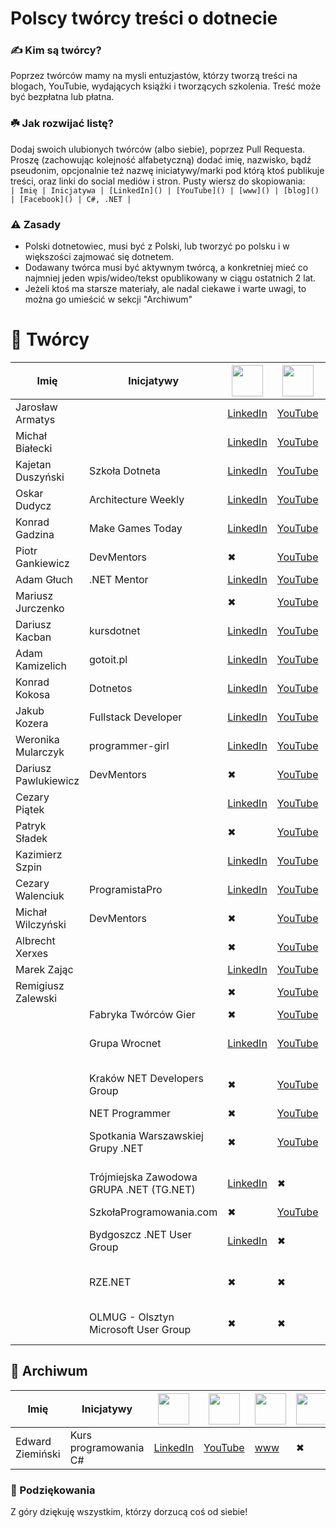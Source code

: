 # Polscy twórcy treści o dotnecie

### ✍️ Kim są twórcy?
Poprzez twórców mamy na mysli entuzjastów, którzy tworzą treści na blogach, YouTubie, wydających książki i tworzących szkolenia. Treść może być bezpłatna lub płatna.

### ☘️ Jak rozwijać listę?
Dodaj swoich ulubionych twórców (albo siebie), poprzez Pull Requesta. Proszę (zachowując kolejność alfabetyczną) dodać imię, nazwisko, bądź pseudonim, opcjonalnie też nazwę iniciatywy/marki pod którą ktoś publikuje treści, oraz linki do social mediów i stron.
Pusty wiersz do skopiowania: <br>
`| Imię | Inicjatywa | [LinkedIn]() | [YouTube]() | [www]() | [blog]() | [Facebook]() | C#, .NET |`

### ⚠ Zasady
- Polski dotnetowiec, musi być z Polski, lub tworzyć po polsku i w większości zajmować się dotnetem.
- Dodawany twórca musi być aktywnym twórcą, a konkretniej mieć co najmniej jeden wpis/wideo/tekst opublikowany w ciągu ostatnich 2 lat.
- Jeżeli ktoś ma starsze materiały, ale nadal ciekawe i warte uwagi, to można go umieścić w sekcji "Archiwum"

# 👥 Twórcy

| Imię  | Inicjatywy | <img src="https://static.vecteezy.com/system/resources/previews/018/930/587/original/linkedin-logo-linkedin-icon-transparent-free-png.png" width="50wv"> | <img src="https://zdalni.pl/wp-content/uploads/2021/11/1384060.png" width="50wv"> | <img src="https://icon-library.com/images/www-icon-png/www-icon-png-12.jpg" width="50wv"> | <img src="https://cdn-icons-png.flaticon.com/512/6114/6114045.png" width="50wv"> | <img src="https://cdn-icons-png.flaticon.com/512/124/124010.png" width="50wv"> |Tagi |
| --- | --- | --- | --- | --- | --- | --- | --- |
| Jarosław Armatys | | [LinkedIn](https://www.linkedin.com/in/jarmatys/) | [YouTube](https://www.youtube.com/@jarmatys) | [www](https://armatys.me/) |[blog](https://armatys.me/blog) | ✖ | C#, .NET |
| Michał Białecki | | [LinkedIn](https://www.linkedin.com/in/michal-bialecki/) | [YouTube](https://www.youtube.com/@michalbialeckicom) | ✖ | [blog](https://www.michalbialecki.com/) | ✖ |C#, .NET |
| Kajetan Duszyński | Szkoła Dotneta | [LinkedIn](https://www.linkedin.com/in/kduszynski/) | [YouTube](https://www.youtube.com/@szkoladotneta) | [www](https://szkoladotneta.pl/) | ✖ | ✖ |C#, .NET, Kursy |
| Oskar Dudycz | Architecture Weekly | [LinkedIn](https://www.linkedin.com/in/oskardudycz/) | [YouTube](https://www.youtube.com/@event-driven) | [www](https://www.architecture-weekly.com/) | [blog](https://event-driven.io/) |✖ | Event Sourcing |
| Konrad Gadzina | Make Games Today | [LinkedIn](https://www.linkedin.com/in/fenixb3/) | [YouTube](https://www.youtube.com/c/MakeGamesToday) | ✖ | ✖ | [Facebook](https://www.facebook.com/MakeGamesToday) | GameDev |
| Piotr Gankiewicz | DevMentors | ✖ | [YouTube](https://www.youtube.com/@DevMentorsPL) | [www](https://devmentors.io/) | ✖ | ✖ | C#, .NET, Kursy |
| Adam Głuch | .NET Mentor | [LinkedIn](https://www.linkedin.com/in/adam-g%C5%82uch-b18561173/) | [YouTube](https://www.youtube.com/@dotnetmentor) | [www](https://dotnetmentor.pl/) | ✖ | ✖ | C#, .NET |
| Mariusz Jurczenko | | ✖ | [YouTube](https://www.youtube.com/@MariuszJurczenko/videos) | [www](https://dev-hobby.pl/) | [blog](https://dev-hobby.pl/blog/) | ✖ | C#, .NET |
| Dariusz Kacban | kursdotnet | [LinkedIn](https://www.linkedin.com/in/dariusz-kacban-a7b55a92/) | [YouTube](https://www.youtube.com/@kursdotnet) | [www](https://kursdotnet.pl/) | [blog](https://kursdotnet.pl/blog/) | ✖ | C#, .NET |
| Adam Kamizelich | gotoit.pl | [LinkedIn](https://www.linkedin.com/in/adam-kamizelich) | [YouTube](https://www.youtube.com/channel/UCR-3WcAsd_E_bSsozmW164A) | [www](https://gotoit.pl/) | ✖ | ✖ | C#, .NET, Kursy |
| Konrad Kokosa | Dotnetos | [LinkedIn](https://www.linkedin.com/in/kkokosa/) | [YouTube](https://www.youtube.com/@Dotnetos/featured) | ✖ | [blog](http://blog.kokosa.net/) | ✖ |  C#, .NET |
| Jakub Kozera | Fullstack Developer | [LinkedIn](https://www.linkedin.com/in/jakub-kozera/) | [YouTube](https://www.youtube.com/@FullstackDeveloperPL) | ✖ | ✖ | ✖ | C#, .NET, Kursy |
| Weronika Mularczyk | programmer-girl | [LinkedIn](https://www.linkedin.com/in/weronika-tobor/) | [YouTube](https://www.youtube.com/@KursAzureDevOps) | ✖ | [blog](https://programmer-girl.com/) | ✖ | C#, .NET |
| Dariusz Pawlukiewicz | DevMentors | ✖ | [YouTube](https://www.youtube.com/@DevMentorsPL) | [www](https://devmentors.io/) | ✖ | ✖ | C#, .NET, Kursy |
| Cezary Piątek | | [LinkedIn](https://www.linkedin.com/in/%F0%9F%9B%A0-cezary-pi%C4%85tek-373737185/) | [YouTube](https://www.youtube.com/@cezarypiatek1509) |  ✖ | [blog](https://cezarypiatek.github.io/) | ✖ | C#, .NET |
| Patryk Sładek | | ✖ | [YouTube](https://www.youtube.com/@PatrykSladekTech/videos) | ✖ | ✖ | ✖ | C#, .NET |
| Kazimierz Szpin | | [LinkedIn](https://www.linkedin.com/in/kazimierz-szpin/) | [YouTube](https://www.youtube.com/@ModestProgrammer) |  ✖ | [www](https://www.modestprogrammer.pl/) | ✖ | C#, .NET, Kursy |
| Cezary Walenciuk | ProgramistaPro | [LinkedIn](https://www.linkedin.com/in/cezary-walenciuk/) | [YouTube](https://www.youtube.com/@CezaryWalenciuk) | [www](https://cezarywalenciuk.pl/) | ✖ | ✖ | C#, .NET |
| Michał Wilczyński | DevMentors | ✖ | [YouTube](https://www.youtube.com/@DevMentorsPL) | [www](https://devmentors.io/) | ✖ | ✖ | C#, .NET, Kursy |
| Albrecht Xerxes |  | ✖ | [YouTube](https://www.youtube.com/@WOjoElite) | ✖ | ✖ | [Facebook](https://www.facebook.com/profile.php?id=100063622165371) | C#, .NET |
| Marek Zając | | [LinkedIn](https://www.linkedin.com/in/zajacmarek92/) | [YouTube](https://www.youtube.com/@zajacmarek) | ✖ | ✖ | ✖ | C#, .NET |
| Remigiusz Zalewski | | ✖ | [YouTube](https://www.youtube.com/@remigiuszzalewski) | ✖ | ✖ | ✖ | C#, .NET |
|  | Fabryka Twórców Gier | ✖ | [YouTube](https://www.youtube.com/@FabrykaTworcowGier/videos) | ✖ | ✖ | ✖ | GameDev |
|  | Grupa Wrocnet | [LinkedIn](https://www.linkedin.com/company/wroc%C5%82aw-net-user-group/) | [YouTube](https://www.youtube.com/@GrupaWrocnet) | [www](https://www.meetup.com/pl-PL/wrocnet/) | ✖ | ✖ | .NET User Group |
|  | Kraków NET Developers Group | ✖ | [YouTube](https://www.youtube.com/@krakownetdevelopersgroup7840) | ✖ | ✖ | ✖ | .NET User Group |
|  | NET Programmer | ✖ | [YouTube](https://www.youtube.com/@net-programmer) | ✖ | ✖ | ✖ | C#, .NET |
|  | Spotkania Warszawskiej Grupy .NET | ✖ | [YouTube](https://www.youtube.com/@wgnet) | [www](https://www.meetup.com/WG-NET/) | ✖ | ✖ | .NET User Group |
|  | Trójmiejska Zawodowa GRUPA .NET (TG.NET) | [LinkedIn](https://www.linkedin.com/company/tri-city-professional-net-group/) | ✖ | [www](https://www.meetup.com/pl-PL/tg-net/) | ✖ | ✖ | .NET User Group |
|  | SzkołaProgramowania.com | ✖ | [YouTube](https://www.youtube.com/@szkolaprogramowaniacom) | [www](https://szkolaprogramowania.com/) | ✖ | ✖ | C#, .NET |
|  | Bydgoszcz .NET User Group  | [LinkedIn](https://www.linkedin.com/company/bydgoszcz-net-user-group/) | ✖ | [www](https://www.meetup.com/pl-PL/net-user-group-bydgoszcz/) | [blog](https://bdgnet.github.io/) | ✖ | .NET User Group |
|  | RZE.NET  | ✖ | ✖ | [www](https://www.meetup.com/pl-PL/rzeszow-net/) | ✖ | [Facebook](https://www.facebook.com/rze.net/) |.NET User Group |
|  | OLMUG - Olsztyn Microsoft User Group  | ✖ | ✖ | [www](https://www.meetup.com/pl-PL/ol-mug/) | ✖ | [Facebook](https://www.facebook.com/olmug/?locale=pl_PL) |.NET User Group |


## 👥 Archiwum

| Imię  | Inicjatywy | <img src="https://static.vecteezy.com/system/resources/previews/018/930/587/original/linkedin-logo-linkedin-icon-transparent-free-png.png" width="50wv"> | <img src="https://zdalni.pl/wp-content/uploads/2021/11/1384060.png" width="50wv"> | <img src="https://icon-library.com/images/www-icon-png/www-icon-png-12.jpg" width="50wv"> | <img src="https://cdn-icons-png.flaticon.com/512/6114/6114045.png" width="50wv"> | Tagi |
| --- | --- | --- | --- | --- | --- | --- |
| Edward Ziemiński | Kurs programowania C# | [LinkedIn]() | [YouTube](https://www.youtube.com/@kursprogramowaniac1606/videos) | [www](https://kurscsharp.pl/) | ✖ | C#, .NET |

### 🙏 Podziękowania

Z góry dziękuję wszystkim, którzy dorzucą coś od siebie!
